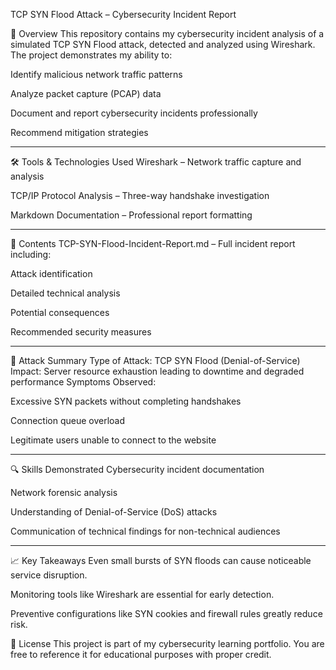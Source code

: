 TCP SYN Flood Attack – Cybersecurity Incident Report

📌 Overview
This repository contains my cybersecurity incident analysis of a simulated TCP SYN Flood attack, detected and analyzed using Wireshark.
The project demonstrates my ability to:

Identify malicious network traffic patterns

Analyze packet capture (PCAP) data

Document and report cybersecurity incidents professionally

Recommend mitigation strategies

---

🛠 Tools & Technologies Used
Wireshark – Network traffic capture and analysis

TCP/IP Protocol Analysis – Three-way handshake investigation

Markdown Documentation – Professional report formatting

---

📂 Contents
TCP-SYN-Flood-Incident-Report.md – Full incident report including:

Attack identification

Detailed technical analysis

Potential consequences

Recommended security measures

---

🚨 Attack Summary
Type of Attack: TCP SYN Flood (Denial-of-Service)
Impact: Server resource exhaustion leading to downtime and degraded performance
Symptoms Observed:

Excessive SYN packets without completing handshakes

Connection queue overload

Legitimate users unable to connect to the website

---

🔍 Skills Demonstrated
Cybersecurity incident documentation

Network forensic analysis

Understanding of Denial-of-Service (DoS) attacks

Communication of technical findings for non-technical audiences

---

📈 Key Takeaways
Even small bursts of SYN floods can cause noticeable service disruption.

Monitoring tools like Wireshark are essential for early detection.

Preventive configurations like SYN cookies and firewall rules greatly reduce risk.


📄 License
This project is part of my cybersecurity learning portfolio.
You are free to reference it for educational purposes with proper credit.

